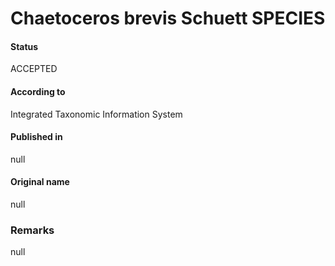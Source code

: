 Chaetoceros brevis Schuett SPECIES
=======

#### Status
ACCEPTED

#### According to
Integrated Taxonomic Information System

#### Published in
null

#### Original name
null

### Remarks
null